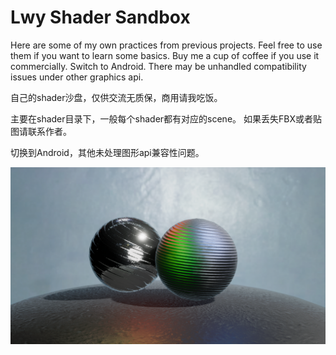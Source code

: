 # Lwy Shader Sandbox
Here are some of my own practices from previous projects.
Feel free to use them if you want to learn some basics.
Buy me a cup of coffee if you use it commercially.
Switch to Android. There may be unhandled compatibility issues under other graphics api.

自己的shader沙盘，仅供交流无质保，商用请我吃饭。

主要在shader目录下，一般每个shader都有对应的scene。
如果丢失FBX或者贴图请联系作者。

切换到Android，其他未处理图形api兼容性问题。

<div align = "center">
  <img src = "https://github.com/agubuda/Lwy_ShaderLibrary/blob/temp/Recordings/image_001_0002.png">
</div>
